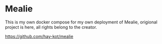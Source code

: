 # Mealie
This is my own docker compose for my own deployment of Mealie, origional project is here, all rights belong to the creator. 

https://github.com/hay-kot/mealie
